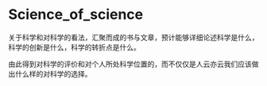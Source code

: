 # Science_of_science

关于科学和对科学的看法，汇聚而成的书与文章，预计能够详细论述科学是什么，科学的创新是什么，科学的转折点是什么。

由此得到对科学的评价和对个人所处科学位置的，而不仅仅是人云亦云我们应该做出什么样的对科学的选择。
